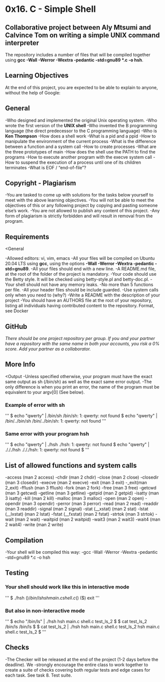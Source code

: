 # __0x16. C - Simple Shell__

## Collaborative project between Aly Mtsumi and Calvince Tom on writing a simple UNIX command interpreter

 The repository includes a number of files that will be compiled together using __gcc -Wall -Werror -Wextra -pedantic -std=gnu89 *.c -o hsh__.

## Learning Objectives

At the end of this project, you are expected to be able to explain to anyone, without the help of Google:

## General

-Who designed and implemented the original Unix operating system.
-Who wrote the first version of the __UNIX shell__
-Who invented the B programming language (the direct predecessor to the C programming language)
-Who is __Ken Thompson__
-How does a shell work
-What is a pid and a ppid
-How to manipulate the environment of the current process
-What is the difference between a function and a system call
-How to create processes
-What are the three prototypes of main
-How does the shell use the PATH to find the programs
-How to execute another program with the execve system call
-How to suspend the execution of a process until one of its children terminates
-What is EOF / “end-of-file”?

## Copyright - Plagiarism

-You are tasked to come up with solutions for the tasks below yourself to meet with the above learning objectives.
-You will not be able to meet the objectives of this or any following project by copying and pasting someone else’s work.
-You are not allowed to publish any content of this project.
-Any form of plagiarism is strictly forbidden and will result in removal from the program.

## Requirements

<General

-Allowed editors: vi, vim, emacs
-All your files will be compiled on Ubuntu 20.04 LTS using __gcc__, using the options __-Wall -Werror -Wextra -pedantic -std=gnu89__.
-All your files should end with a new line.
-A README.md file, at the root of the folder of the project is mandatory.
-Your code should use the Betty style. It will be checked using betty-style.pl and betty-doc.pl.
-Your shell should not have any memory leaks.
-No more than 5 functions per file.
-All your header files should be include guarded.
-Use system calls only when you need to (why?)
-Write a README with the description of your project
-You should have an AUTHORS file at the root of your repository, listing all individuals having contributed content to the repository. Format, see Docker

## GitHub

*There should be one project repository per group. If you and your partner have a repository with the same name in both your accounts, you risk a 0% score. Add your partner as a collaborator.*

## More Info

<Output
-Unless specified otherwise, your program must have the exact same output as sh (/bin/sh) as well as the exact same error output.
-The only difference is when you print an error, the name of the program must be equivalent to your argv[0] (See below).

### Example of error with sh

'''
$ echo "qwerty" | /bin/sh
/bin/sh: 1: qwerty: not found
$ echo "qwerty" | /bin/../bin/sh
/bin/../bin/sh: 1: qwerty: not found
'''

### Same error with your program hsh

'''
$ echo "qwerty" | ./hsh
./hsh: 1: qwerty: not found
$ echo "qwerty" | ./././hsh
./././hsh: 1: qwerty: not found
$
'''

## List of allowed functions and system calls

-access (man 2 access)
-chdir (man 2 chdir)
-close (man 2 close)
-closedir (man 3 closedir)
-execve (man 2 execve)
-exit (man 3 exit)
-_exit(man 2_exit)
-fflush (man 3 fflush)
-fork (man 2 fork)
-free (man 3 free)
-getcwd (man 3 getcwd)
-getline (man 3 getline)
-getpid (man 2 getpid)
-isatty (man 3 isatty)
-kill (man 2 kill)
-malloc (man 3 malloc)
-open (man 2 open)
-opendir (man 3 opendir)
-perror (man 3 perror)
-read (man 2 read)
-readdir (man 3 readdir)
-signal (man 2 signal)
-stat (__xstat) (man 2 stat)
-lstat (__lxstat) (man 2 lstat)
-fstat (__fxstat) (man 2 fstat)
-strtok (man 3 strtok)
-wait (man 2 wait)
-waitpid (man 2 waitpid)
-wait3 (man 2 wait3)
-wait4 (man 2 wait4)
-write (man 2 write)

## Compilation

-Your shell will be compiled this way:
-gcc -Wall -Werror -Wextra -pedantic -std=gnu89 *.c -o hsh

## Testing

### Your shell should work like this in interactive mode

'''
$ ./hsh
($) /bin/ls
hsh main.c shell.c
($)
($) exit
'''

### But also in non-interactive mode

'''
$ echo "/bin/ls" | ./hsh
hsh main.c shell.c test_ls_2
$
$ cat test_ls_2
/bin/ls
/bin/ls
$
$ cat test_ls_2 | ./hsh
hsh main.c shell.c test_ls_2
hsh main.c shell.c test_ls_2
$
'''

## Checks

-The Checker will be released at the end of the project (1-2 days before the deadline). We -strongly encourage the entire class to work together to create a suite of checks covering both regular tests and edge cases for each task. See task 8. Test suite.
